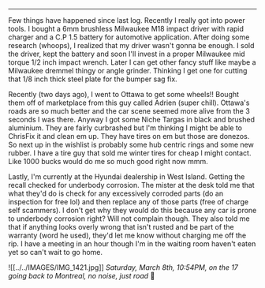 
---


Few things have happened since last log. Recently I really got into power tools. I bought a 6mm brushless Milwaukee M18 impact driver with rapid charger and a C.P 1.5 battery for automotive application. After doing some research (whoops), I realized that my driver wasn't gonna be enough. I sold the driver, kept the battery and soon I'll invest in a proper Milwaukee mid torque 1/2 inch impact wrench. Later I can get other fancy stuff like maybe a Milwaukee dremmel thingy or angle grinder. Thinking I get one for cutting that 1/8 inch thick steel plate for the bumper sag fix. 

Recently (two days ago), I went to Ottawa to get some wheels!! Bought them off of marketplace from this guy called Adrien (super chill). Ottawa's roads are so much better and the car scene seemed more alive from the 3 seconds I was there. Anyway I got some Niche Targas in black and brushed aluminium. They are fairly curbrashed but I'm thinking I might be able to ChrisFix it and clean em up. They have tires on em but those are donezos. So next up in the wishlist is probably some hub centric rings and some new rubber. I have a tire guy that sold me winter tires for cheap I might contact. Like 1000 bucks would do me so much good right now mmm. 

Lastly, I'm currently at the Hyundai dealership in West Island. Getting the recall checked for underbody corrosion. The mister at the desk told me that what they'd do is check for any excessively corroded parts (do an inspection for free lol) and then replace any of those parts (free of charge self scammers). I don't get why they would do this because any car is prone to underbody corrosion right? Will not complain though. They also told me that if anything looks overly wrong that isn't rusted and be part of the warranty (word he used), they'd let me know without charging me off the rip. I have a meeting in an hour though I'm in the waiting room haven't eaten yet so can't wait to go home.

![[../../IMAGES/IMG_1421.jpg]]
*Saturday, March 8th, 10:54PM, on the 17 going back to Montreal, no noise, just road* 🌌
